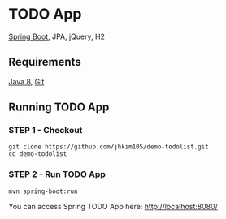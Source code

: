 # TODO App


[Spring Boot](https://spring.io/projects/spring-boot), JPA, jQuery, H2
 
## Requirements
[Java 8](https://www.azul.com/downloads/azure-only/zulu), [Git](https://git-scm.com/downloads/)

## Running TODO App

### STEP 1 - Checkout 

```
git clone https://github.com/jhkim105/demo-todolist.git
cd demo-todolist
```  
    
### STEP 2 - Run TODO App

```
mvn spring-boot:run
```
You can access Spring TODO App here: [http://localhost:8080/](http://localhost:8080/)


